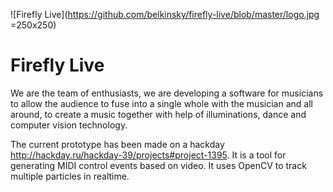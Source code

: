 ![Firefly Live](https://github.com/belkinsky/firefly-live/blob/master/logo.jpg =250x250)

# Firefly Live
We are the team of enthusiasts, we are developing a software for musicians to allow the audience to fuse into
a single whole with the musician and all around,  to create a music together with help of illuminations,
dance and computer vision technology.

The current prototype has been made on a hackday http://hackday.ru/hackday-39/projects#project-1395.
It is a tool for generating MIDI control events based on video. It uses OpenCV to track multiple particles in realtime.

